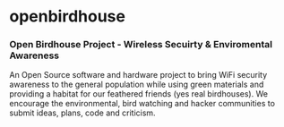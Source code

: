 # openbirdhouse
### Open Birdhouse Project - Wireless Secuirty &amp; Enviromental Awareness

An Open Source software and hardware project to bring WiFi security awareness to the general population while using green materials and providing a habitat for our feathered friends (yes real birdhouses).  We encourage the environmental, bird watching and hacker communities to submit ideas, plans, code and criticism.  
